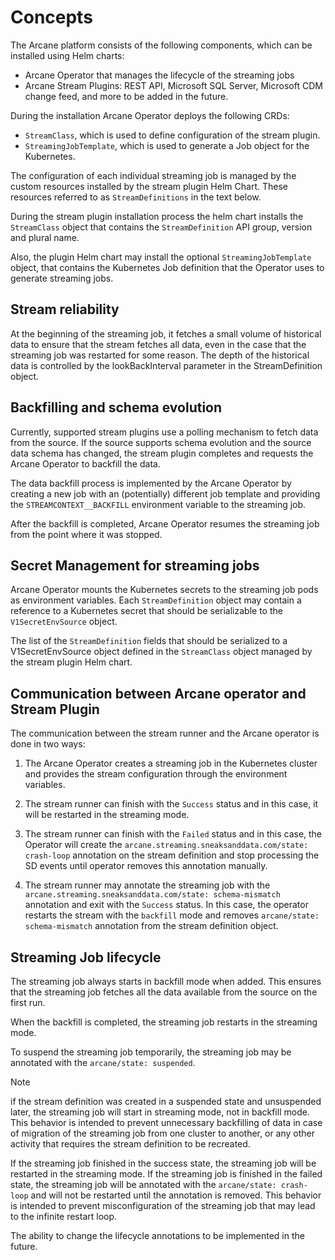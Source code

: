 # Concepts

The Arcane platform consists of the following components, which can be installed using Helm charts:

- Arcane Operator that manages the lifecycle of the streaming jobs
- Arcane Stream Plugins: REST API, Microsoft SQL Server, Microsoft CDM change feed, and more to be added in the future.

During the installation Arcane Operator deploys the following CRDs:
- `StreamClass`, which is used to define configuration of the stream plugin.
- `StreamingJobTemplate`, which is used to generate a Job object for the Kubernetes.

The configuration of each individual streaming job is managed by the custom resources installed
by the stream plugin Helm Chart. These  resources referred to as `StreamDefinitions` in the text below.

During the stream plugin installation process the
helm chart installs the `StreamClass` object that contains the `StreamDefinition` API group, version and plural name.

Also, the plugin Helm chart may install the optional `StreamingJobTemplate` object, that contains the
Kubernetes Job definition that the Operator uses to generate streaming jobs.

## Stream reliability
At the beginning of the streaming job, it fetches a small volume of historical data to ensure that the
stream fetches all data, even in the case that the streaming job was restarted for some reason.
The depth of the historical data is controlled by the lookBackInterval parameter in the StreamDefinition object.

## Backfilling and schema evolution
Currently, supported stream plugins use a polling mechanism to fetch data from the source. If the source supports
schema evolution and the source data schema has changed, the stream plugin
completes and requests the Arcane Operator to backfill the data.

The data backfill process is implemented by the Arcane Operator by creating a new job with
an (potentially) different job template and providing the `STREAMCONTEXT__BACKFILL` environment
variable to the streaming job.

After the backfill is completed, Arcane Operator resumes the streaming job from the point where it was stopped.

## Secret Management for streaming jobs
Arcane Operator mounts the Kubernetes secrets to the streaming job pods as environment variables.
Each `StreamDefinition` object may contain a reference to a Kubernetes
secret that should be serializable to the `V1SecretEnvSource` object.

The list of the `StreamDefinition` fields that should be serialized to a V1SecretEnvSource object
defined in the `StreamClass` object managed by the stream plugin Helm chart.

## Communication between Arcane operator and Stream Plugin
The communication between the stream runner and the Arcane operator is done in two ways:
1. The Arcane Operator creates a streaming job in the Kubernetes cluster and provides the stream configuration
   through the environment variables.
 
2. The stream runner can finish with the `Success` status and in this case, it will be restarted in the streaming mode.
 
3. The stream runner can finish with the `Failed` status and in this case, the Operator will create the
   `arcane.streaming.sneaksanddata.com/state: crash-loop` annotation on the stream definition and stop processing the
   SD events until operator removes this annotation manually.

4. The stream runner may annotate the streaming job with the `arcane.streaming.sneaksanddata.com/state: schema-mismatch`
   annotation and exit with the `Success` status. In this case, the operator restarts the stream with the `backfill` mode
   and removes `arcane/state: schema-mismatch` annotation from the stream definition object.

## Streaming Job lifecycle
The streaming job always starts in backfill mode when added. This ensures that the streaming job fetches all
the data available from the source on the first run.

When the backfill is completed, the streaming job restarts in the streaming mode.

To suspend the streaming job temporarily, the streaming job may be annotated with the `arcane/state: suspended`.

> [!NOTE]
> if the stream definition was created in a suspended state and unsuspended later, the streaming job will start in
> streaming mode, not in backfill mode. This behavior is intended to prevent unnecessary backfilling of data in
> case of migration of the streaming job from one cluster to another, or any other activity that requires the stream
> definition to be recreated.

If the streaming job finished in the success state, the streaming job will be restarted in the streaming mode. If
the streaming job is finished in the failed state, the streaming job will be annotated with the
`arcane/state: crash-loop` and will not be restarted until the annotation is removed. This behavior is
intended to prevent misconfiguration of the streaming job that may lead to the infinite restart loop.

The ability to change the lifecycle annotations to be implemented in the future.
